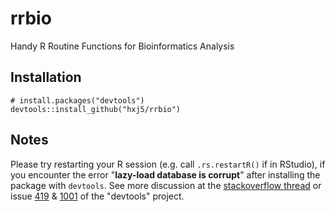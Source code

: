 # rrbio

Handy R Routine Functions for Bioinformatics Analysis

## Installation

```
# install.packages("devtools")
devtools::install_github("hxj5/rrbio")
```

## Notes

Please try restarting your R session (e.g. call `.rs.restartR()` if in RStudio),
if you encounter the error "**lazy-load database is corrupt**" after installing
the package with `devtools`. See more discussion at the 
[stackoverflow thread](https://stackoverflow.com/questions/30424608/error-in-fetchkey-lazy-load-database)
or issue [419](https://github.com/r-lib/devtools/issues/419) & 
[1001](https://github.com/r-lib/devtools/pull/1001) of the "devtools" project.

